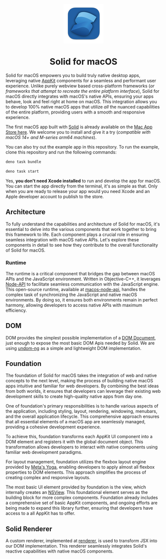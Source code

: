 <p align="center">
  <img src="./icon//icon-128.png" alt="Solid for macOS">
</p>

<h1 align="center">Solid for macOS</h1>

Solid for macOS empowers you to build truly native desktop apps, leveraging native [AppKit](https://developer.apple.com/documentation/appkit) components for a seamless and performant user experience. Unlike purely webview based cross-platform frameworks (*or frameworks that attempt to recreate the entire platform interface*), Solid for macOS directly integrates with macOS's native APIs, ensuring your apps behave, look and feel right at home on macOS. This integration allows you to develop 100% native macOS apps that utilize *all* the nuanced capabilities of the entire platform, providing users with a smooth and responsive experience.

The first macOS app built with [Solid](https://www.solidjs.com/) is already available on the [Mac App Store here](https://apps.apple.com/us/app/solid-for-macos/id1574916360). We welcome you to install and give it a try (*compatible with macOS 14+ and M-series arm64 machines*).

You can also try out the example app in this repository. To run the example, clone this repository and run the following commands:

```bash
deno task bundle
```

```bash
deno task start
```

Yes, **you don't need Xcode installed** to run and develop the app for macOS. You can start the app directly from the terminal, it's as simple as that. Only when you are ready to release your app would you need Xcode and an Apple developer account to publish to the store.

## Architecture

To fully understand the capabilities and architecture of Solid for macOS, it's essential to delve into the various components that work together to bring this framework to life. Each component plays a crucial role in ensuring seamless integration with macOS native APIs. Let's explore these components in detail to see how they contribute to the overall functionality of Solid for macOS.

### Runtime

The runtime is a critical component that bridges the gap between macOS APIs and the JavaScript environment. Written in Objective-C++, it leverages [Node-API](https://nodejs.org/api/n-api.html#node-api) to facilitate seamless communication with the JavaScript engine. This open-source runtime, available at [macos-node-api](https://github.com/NativeScript/runtime-node-api), handles the complex task of synchronizing the JavaScript and native macOS environments. By doing so, it ensures both environments remain in perfect harmony, allowing developers to access native APIs with maximum efficiency.

## DOM

DOM provides the simplest possible implementation of a [DOM Document](https://developer.mozilla.org/en-US/docs/Web/API/Document_Object_Model), just enough to expose the most basic DOM Apis needed by Solid. We are using [undom-ng](https://github.com/ClassicOldSong/undom-ng) as a simple and lightweight DOM implementation.

## Foundation

The foundation of Solid for macOS takes the integration of web and native concepts to the next level, making the process of building native macOS apps intuitive and familiar for web developers. By combining the best ideas from both worlds, it ensures that developers can leverage their existing web development skills to create high-quality native apps from day one.

One of foundation's primary responsibilities is to handle various aspects of the application, including styling, layout, rendering, windowing, menubars, and the overall application lifecycle. This comprehensive approach ensures that all essential elements of a macOS app are seamlessly managed, providing a cohesive development experience.

To achieve this, foundation transforms each AppKit UI component into a DOM element and registers it with the global document object. This transformation allows developers to interact with native components using familiar web development paradigms.

For layout management, foundation utilizes the flexbox layout engine provided by [Meta's Yoga](https://github.com/facebook/yoga), enabling developers to apply almost all flexbox properties to DOM elements. This approach simplifies the process of creating complex and responsive layouts.

The most basic UI element provided by foundation is the view, which internally creates an [NSView](https://developer.apple.com/documentation/appkit/nsview). This foundational element serves as the building block for more complex components. Foundation already includes a comprehensive set of basic AppKit components, and ongoing efforts are being made to expand this library further, ensuring that developers have access to a all AppKit has to offer.

## Solid Renderer

A custom renderer, implemented at [renderer](./solid-native/renderer.js), is used to transform JSX into our DOM implementation. This renderer seamlessly integrates Solid's reactive capabilities with native macOS components.



